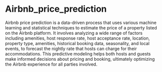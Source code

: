 # Airbnb_price_prediction
Airbnb price prediction is a data-driven process that uses various machine learning and statistical techniques to estimate the price of a property listed on the Airbnb platform. It involves analyzing a wide range of factors including amenities, host response rate, host acceptance rate, location, property type, amenities, historical booking data, seasonality, and local events, to forecast the nightly rate that hosts can charge for their accommodations. This predictive modeling helps both hosts and guests make informed decisions about pricing and booking, ultimately optimizing the Airbnb experience for all parties involved.

